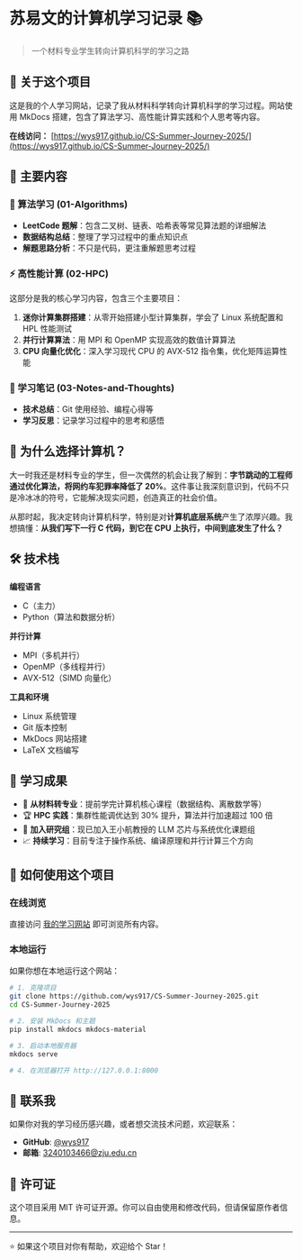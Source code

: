 # 苏易文的计算机学习记录 📚

> 一个材料专业学生转向计算机科学的学习之路

## 🌟 关于这个项目

这是我的个人学习网站，记录了我从材料科学转向计算机科学的学习过程。网站使用 MkDocs 搭建，包含了算法学习、高性能计算实践和个人思考等内容。

**在线访问：** [https://wys917.github.io/CS-Summer-Journey-2025/](https://wys917.github.io/CS-Summer-Journey-2025/)

## 📂 主要内容

### 🧮 算法学习 (01-Algorithms)
- **LeetCode 题解**：包含二叉树、链表、哈希表等常见算法题的详细解法
- **数据结构总结**：整理了学习过程中的重点知识点
- **解题思路分析**：不只是代码，更注重解题思考过程

### ⚡ 高性能计算 (02-HPC)
这部分是我的核心学习内容，包含三个主要项目：

1. **迷你计算集群搭建**：从零开始搭建小型计算集群，学会了 Linux 系统配置和 HPL 性能测试
2. **并行计算算法**：用 MPI 和 OpenMP 实现高效的数值计算算法
3. **CPU 向量化优化**：深入学习现代 CPU 的 AVX-512 指令集，优化矩阵运算性能

### 💭 学习笔记 (03-Notes-and-Thoughts)
- **技术总结**：Git 使用经验、编程心得等
- **学习反思**：记录学习过程中的思考和感悟

## 🚀 为什么选择计算机？

大一时我还是材料专业的学生，但一次偶然的机会让我了解到：**字节跳动的工程师通过优化算法，将网约车犯罪率降低了 20%**。这件事让我深刻意识到，代码不只是冷冰冰的符号，它能解决现实问题，创造真正的社会价值。

从那时起，我决定转向计算机科学，特别是对**计算机底层系统**产生了浓厚兴趣。我想搞懂：**从我们写下一行 C 代码，到它在 CPU 上执行，中间到底发生了什么？**

## 🛠️ 技术栈

**编程语言**
- C（主力）
- Python（算法和数据分析）

**并行计算**
- MPI（多机并行）
- OpenMP（多线程并行）
- AVX-512（SIMD 向量化）

**工具和环境**
- Linux 系统管理
- Git 版本控制
- MkDocs 网站搭建
- LaTeX 文档编写

## 🎯 学习成果

- 💪 **从材料转专业**：提前学完计算机核心课程（数据结构、离散数学等）
- 🏆 **HPC 实践**：集群性能调优达到 30% 提升，算法并行加速超过 100 倍
- 🔬 **加入研究组**：现已加入王小航教授的 LLM 芯片与系统优化课题组
- 📈 **持续学习**：目前专注于操作系统、编译原理和并行计算三个方向

## 📖 如何使用这个项目

### 在线浏览
直接访问 [我的学习网站](https://wys917.github.io/CS-Summer-Journey-2025/) 即可浏览所有内容。

### 本地运行
如果你想在本地运行这个网站：

```bash
# 1. 克隆项目
git clone https://github.com/wys917/CS-Summer-Journey-2025.git
cd CS-Summer-Journey-2025

# 2. 安装 MkDocs 和主题
pip install mkdocs mkdocs-material

# 3. 启动本地服务器
mkdocs serve

# 4. 在浏览器打开 http://127.0.0.1:8000
```

## 🤝 联系我

如果你对我的学习经历感兴趣，或者想交流技术问题，欢迎联系：

- **GitHub**: [@wys917](https://github.com/wys917)
- **邮箱**: 3240103466@zju.edu.cn

## 📝 许可证

这个项目采用 MIT 许可证开源。你可以自由使用和修改代码，但请保留原作者信息。

---

⭐ 如果这个项目对你有帮助，欢迎给个 Star！
